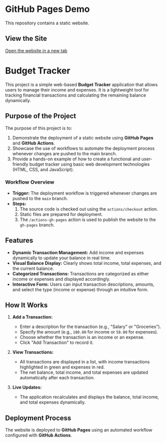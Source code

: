 # GitHub Pages Demo

This repository contains a static website.

## View the Site
[Open the website in a new tab](https://minahilsiddiqui.github.io/gh-pages-demo/src/)  

# Budget Tracker

This project is a simple web-based **Budget Tracker** application that allows users to manage their income and expenses. It is a lightweight tool for tracking financial transactions and calculating the remaining balance dynamically.

## Purpose of the Project
The purpose of this project is to:
1. Demonstrate the deployment of a static website using **GitHub Pages** and **GitHub Actions**.
2. Showcase the use of workflows to automate the deployment process whenever changes are pushed to the main branch.
3. Provide a hands-on example of how to create a functional and user-friendly budget tracker using basic web development technologies (HTML, CSS, and JavaScript).

### Workflow Overview
- **Trigger:** The deployment workflow is triggered whenever changes are pushed to the `main` branch.
- **Steps:**
  1. The source code is checked out using the `actions/checkout` action.
  2. Static files are prepared for deployment.
  3. The `/actions-gh-pages` action is used to publish the website to the `gh-pages` branch.

## Features
- **Dynamic Transaction Management:** Add income and expenses dynamically to update your balance in real time.
- **Visual Balance Display:** Clearly shows total income, total expenses, and the current balance.
- **Categorized Transactions:** Transactions are categorized as either income or expenses and displayed accordingly.
- **Interactive Form:** Users can input transaction descriptions, amounts, and select the type (income or expense) through an intuitive form.

## How It Works
1. **Add a Transaction:**
   - Enter a description for the transaction (e.g., "Salary" or "Groceries").
   - Specify the amount (e.g., `100.00` for income or `50.00` for expenses).
   - Choose whether the transaction is an income or an expense.
   - Click "Add Transaction" to record it.

2. **View Transactions:**
   - All transactions are displayed in a list, with income transactions highlighted in green and expenses in red.
   - The net balance, total income, and total expenses are updated automatically after each transaction.

3. **Live Updates:**
   - The application recalculates and displays the balance, total income, and total expenses dynamically.

## Deployment Process
The website is deployed to **GitHub Pages** using an automated workflow configured with **GitHub Actions**.
